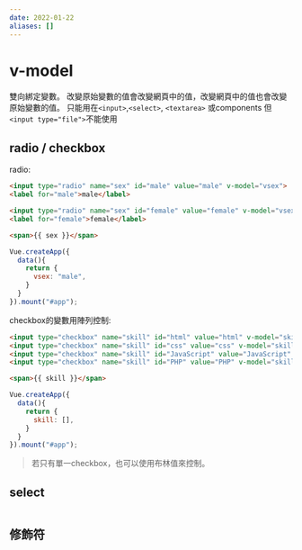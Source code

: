 ```yaml
---
date: 2022-01-22
aliases: []
---
```

# v-model

雙向綁定變數。
改變原始變數的值會改變網頁中的值，改變網頁中的值也會改變原始變數的值。
只能用在`<input>`,`<select>`, `<textarea>` 或components
但`<input type="file">`不能使用

## radio / checkbox

radio:
```html
<input type="radio" name="sex" id="male" value="male" v-model="vsex">
<label for="male">male</label>

<input type="radio" name="sex" id="female" value="female" v-model="vsex">
<label for="female">female</label>

<span>{{ sex }}</span>
```
```js
Vue.createApp({
  data(){
    return {
      vsex: "male",
    }
  }
}).mount("#app");
```

checkbox的變數用陣列控制:
```html
<input type="checkbox" name="skill" id="html" value="html" v-model="skill">
<input type="checkbox" name="skill" id="css" value="css" v-model="skill">
<input type="checkbox" name="skill" id="JavaScript" value="JavaScript" v-model="skill">
<input type="checkbox" name="skill" id="PHP" value="PHP" v-model="skill">

<span>{{ skill }}</span>
```
```js
Vue.createApp({
  data(){
    return {
      skill: [],
    }
  }
}).mount("#app");
```
>若只有單一checkbox，也可以使用布林值來控制。

## select
```html

```


## 修飾符